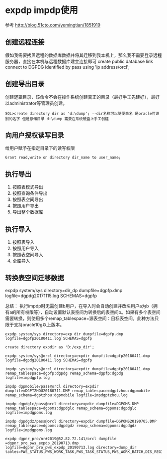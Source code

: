 # expdp impdp使用
参考 http://blog.51cto.com/yemingtian/1851919
## 创建远程连接
假如我需要拷贝远程的数据库数据并将其迁移到我本机上，那么我不需要登录远程服务器，直接在本机与远程数据库建立连接即可
create public database link
connect to DGPDG identified by pass
using 'ip address/orcl';

## 创建导出目录 
创建逻辑目录，该命令不会在操作系统创建真正的目录（最好手工先建好），最好以administrator等管理员创建。

`SQL>create directory dir as 'd:\dump'; --dir名称可以随便命名 是oracle可识别的名字 但是存储目录 d:\dump 需要在系统硬盘上手工创建`

## 向用户授权读写目录
给用户赋予在指定目录下的读写权限

`Grant read,write on directory dir_name to user_name;`

## 执行导出
1. 按照表模式导出
2. 按照查询条件导出
3. 按照表空间导出
4. 按照用户导出
5. 导出整个数据库
## 执行导入
1. 按照表导入
2. 按照用户导入
3. 按照表空间导入
4. 全库导入
## 转换表空间迁移数据


expdp system/sys directory=dir_dp dumpfile=dgpfp.dmp logfile=dgpdg20171115.log SCHEMAS=dgpfp  

总结：
执行impdp时无需创建b用户，在导入时会自动创建并改名用户a为b（拥有a的所有权限等），自动设置默认表空间为转换后的表空间b。如果有多个表空间需要转换，则使用多个remap_tablespace=源表空间：目标表空间。此种方法只限于支持oracle10g以上版本。

```
expdp system/sys directory=exp_dir dumpfile=dgpfp.dmp logfile=dgpfp20180411.log SCHEMAS=dgpfp  

create directory expdir as 'D:/exp_dir';

expdp system/sys@orcl directory=expdir dumpfile=dgpfp20180411.dmp logfile=dgpdg20180411.log SCHEMAS=dgpfp

impdp system/sys@orcl directory=expdir dumpfile=dgpfp20180411.dmp remap_tablespace=dgpfp:dgpdg remap_schema=dgpfp:dgpdg logfile=impdgpfp.log

impdp dgpmobile/pass@orcl directory=expdir dumpfile=DGPTZHOU20180711.DMP remap_tablespace=dgptzhou:dgpmobile remap_schema=dgptzhou:dgpmobile logfile=impdgptzhou.log

impdp dgpdglc/pass@orcl directory=expdir dumpfile=DGPOMS.DMP remap_tablespace=dgpoms:dgpdglc remap_schema=dgpoms:dgpdglc logfile=impdgpoms.log

impdp dgpdgdz/pass@orcl directory=expdir dumpfile=DGPOMS20190705.DMP remap_tablespace=dgpoms:dgpdgdz remap_schema=dgpoms:dgpdgdz logfile=impdgpoms.log

expdp dgpnr_pro/nr#2019@52.82.72.141/orcl dumpfile =dgpnr_pro_pws_expdp_20190713.dmp logfile=dgpnr_pro_pws_expdp_20190713.log directory=dump_dir tables=PWS_STATUS,PWS_WORK_TASK,PWS_TASK_STATUS,PWS_WORK_BATCH,DIS_REGION

```

